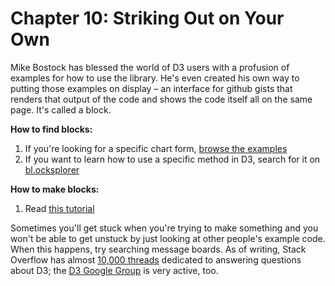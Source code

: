 Chapter 10: Striking Out on Your Own
==========

Mike Bostock has blessed the world of D3 users with a profusion of examples for how to use the library. He's even created his own way to putting those examples on display – an interface for github gists that renders that output of the code and shows the code itself all on the same page. It's called a block.

__How to find blocks:__

1. If you're looking for a specific chart form, [browse the examples](https://github.com/mbostock/d3/wiki/Gallery)
2. If you want to learn how to use a specific method in D3, search for it on [bl.ocksplorer](http://bl.ocksplorer.org/)

__How to make blocks:__

1. Read [this tutorial](http://bost.ocks.org/mike/block/)

Sometimes you'll get stuck when you're trying to make something and you won't be able to get unstuck by just looking at other people's example code. When this happens, try searching message boards. As of writing, Stack Overflow has almost [10,000 threads](http://stackoverflow.com/questions/tagged/d3.js) dedicated to answering questions about D3; the [D3 Google Group](https://groups.google.com/forum/#!forum/d3-js) is very active, too.
